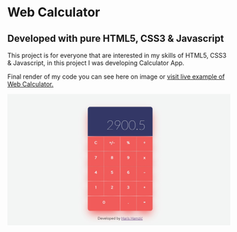 # Web Calculator

## Developed with pure HTML5, CSS3 & Javascript

This project is for everyone that are interested in my skills of HTML5, CSS3 & Javascript, in this project 
I was developing Calculator App.

Final render of my code you can see here on image or [visit live example of Web Calculator.](https://hamzic2019.github.io/web-calculator/)

![alt text](https://github.com/hamzic2019/web-calculator/blob/master/calculator.jpg?raw=true)
